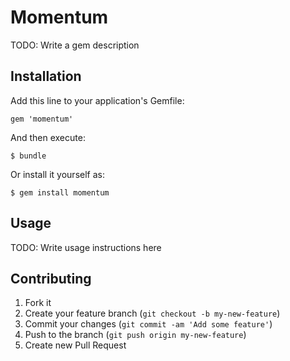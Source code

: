 # Momentum

TODO: Write a gem description

## Installation

Add this line to your application's Gemfile:

    gem 'momentum'

And then execute:

    $ bundle

Or install it yourself as:

    $ gem install momentum

## Usage

TODO: Write usage instructions here

## Contributing

1. Fork it
2. Create your feature branch (`git checkout -b my-new-feature`)
3. Commit your changes (`git commit -am 'Add some feature'`)
4. Push to the branch (`git push origin my-new-feature`)
5. Create new Pull Request
